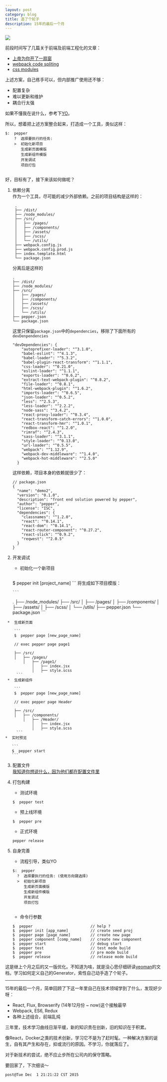 ```yaml
---
layout: post
category: blog
title: 造了个轮子
description: 15年的最后一个月 
---
```

![](/images/2015_12/a_wheel.jpg)

前段时间写了几篇关于前端及前端工程化的文章：  

-  [上帝为你开了一扇窗](http://dhong.co/a-window-or-a-door/)  
-  [webpack code spliting](http://dhong.co/webpack-code-splitting/)  
-  [css modules](http://dhong.co/css-modules/)

上述方案，自己练手可以，但内部推广使用还不够：  

-  配置复杂  
-  难以更新和维护
-  耦合行太强

如果不懂我在说什么，参考下[YO](http://yeoman.io)。  

所以，想着把上述方案整合起来，打造成一个工具，类似这样：

```
$:  pepper
    ?  选择要执行的任务:
    >  初始化新项目
       生成新页面模版
       生成新组件模版
       开发调试
       项目打包
       
```

好，目标有了，接下来该如何做呢？  

1. 依赖分离   
   作为一个工具，尽可能的减少外部依赖。之前的项目结构是这样的：  
   
   ```
    .
    ├── /dist/                              
    ├── /node_modules/
    ├── /src/
    │   ├── /pages/
    │   ├── /components/
    │   ├── /assets/
    │   ├── /scss/
    │   └── /utils/
    ├── webpack.config.js 
    ├── webpack.config.prod.js 
    ├── index.template.html 
    └── package.json

    ```
    分离后是这样的
    
    ```
    .
    ├── /dist/                              
    ├── /node_modules/
    ├── /src/
    │   ├── /pages/
    │   ├── /components/
    │   ├── /assets/
    │   ├── /scss/
    │   └── /utils/
    ├── pepper.json
    └── package.json

    ```
    这里只保留`package.json`中的`dependencies`，移除了下面所有的`devDenpendencies`
      
    ```
    "devDependencies": {
        "autoprefixer-loader": "^3.1.0",
        "babel-eslint": "^4.1.3",
        "babel-loader": "^5.3.2",
        "babel-plugin-react-transform": "^1.1.1",
        "css-loader": "^0.21.0",
        "eslint-loader": "^1.1.1",
        "exports-loader": "^0.6.2",
        "extract-text-webpack-plugin": "^0.8.2",
        "file-loader": "^0.8.1",
        "html-webpack-plugin": "^1.6.2",
        "imports-loader": "^0.6.5",
        "json-loader": "^0.5.2",
        "less": "^2.5.3",
        "less-loader": "^2.2.2",
        "node-sass": "^3.4.2",
        "react-proxy-loader": "^0.3.4",
        "react-transform-catch-errors": "^1.0.0",
        "react-transform-hmr": "^1.0.1",
        "redbox-react": "^1.2.0",
        "rimraf": "^2.4.3",
        "sass-loader": "^3.1.1",
        "style-loader": "^0.13.0",
        "url-loader": "^0.5.5",
        "webpack": "^1.12.9",
        "webpack-dev-middleware": "^1.4.0",
        "webpack-hot-middleware": "^2.5.0"
      }
    ```
     
    这样依赖，项目本身的依赖就很少了： 
     
    ```
    // package.json
    {
      "name": "demo2",
      "version": "0.1.0",
      "description": "front end solution powered by pepper",
      "author": "pepper",
      "license": "ISC",
      "dependencies": {
        "classnames": "^1.2.0",
        "react": "^0.14.1",
        "react-dom": "^0.14.1",
        "react-router-component": "^0.27.2",
        "react-slick": "^0.9.2",
        "reqwest": "^2.0.5"
      }
    }
    ```
  2.  开发调试  
      *  初始化一个新项目  
      
          ```
        $  pepper init [project_name]
          ```
          将生成如下项目模版：  
         
          ```
        .
        ├── /node_modules/
        ├── /src/
        │   ├── /pages/
        │   ├── /components/
        │   ├── /assets/
        │   ├── /scss/
        │   └── /utils/
        ├── pepper.json
        └── package.json
           ```
           
     *  生成新页面
     
        ```
        $  pepper page [new_page_name]
       
        // exec pepper page page1 
       
        ├── /src/
        │   ├── /pages/
            │   ├── /page1/
                │   ├── index.jsx
                │   ├── style.scss
         ```
     *  生成新组件  
     
        ```
        $  pepper page [new_page_name]
       
        // exec pepper page Header 
       
        ├── /src/
        │   ├── /components/
            │   ├── /Header/
                │   ├── index.jsx
                │   ├── style.scss
         ```
    *  实时预览
    
       ```
       $  pepper start
       ```
  3.  配置文件  
       [我知道你想说什么，因为他们都在配置文件里](https://www.npmjs.com/package/we-pepper)

  4.  打包构建
      *  测试环境  
      
      ```
      $  pepper test
      ```
      
      *  预上线环境   
       
      ```
      $  pepper pre
      ```
      *  正式环境  
      
      ```
      pepper release
      ```
  5.  自身完善  
  
      *  流程引导，类似YO  
      
      ```
      $:  pepper
        ?  选择要执行的任务: (使用方向键选择)
        >  初始化新项目
           生成新页面模版
           生成新组件模版
           开发调试
           项目打包
                      
      ```

      *  命令行参数   
      
      ```
      $  pepper                          // help ?
      $  pepper init [app_name]          // create seed proj
      $  pepper page [page_name]         // create new page
      $  pepper component [comp_name]    // create new component
      $  pepper start                    // debug start
      $  pepper test                     // test mode build
      $  pepper pre                      // pre mode build
      $  pepper release                  // release mode build
      ```

这是继上个月之后的又一版优化。不知道为啥，就是没心思仔细研读[yeoman](http://yeoman.io)的文档，学习如何定义自己的Generator，索性自己动手造了个轮子。

---

15年的最后一个月，简单回顾了下这一年里自己在技术领域学到了什么，发现好少呀：

*  React, Flux, Browserify (14年12月份 ~ now)这个接触最早
*  Webpack, ES6, Redux
*  各种上述组合，前端乱炖

三年里，技术学习曲线日渐平缓，新的知识贵在创新，旧的知识在于积累。

像React，Docker之类的技术创新，学习它不是为了赶时髦。一种解决方案的诞生，自有其产生和存在，抑或流行的原因。不学习，你就落后了。

对于新技术的尝试，绝不应止步所在公司内的保守策略。

要回家了，下次细谈～

```
post@Tue Dec  1 21:21:22 CST 2015
```




